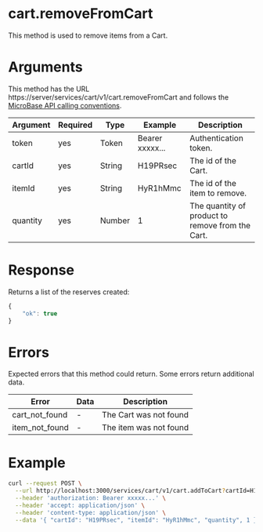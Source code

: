 # cart.removeFromCart

This method is used to remove items from a Cart.

# Arguments

This method has the URL https://server/services/cart/v1/cart.removeFromCart and
follows the [MicroBase API calling conventions](../calling-conventions.html).

Argument | Required | Type | Example | Description
---------|----------|------|---------|------------
token    | yes | Token  | Bearer xxxxx... | Authentication token.
cartId   | yes | String | H19PRsec        | The id of the Cart.
itemId   | yes | String | HyR1hMmc        | The id of the item to remove.
quantity | yes | Number | 1               | The quantity of product to remove from the Cart.

# Response

Returns a list of the reserves created:

```javascript
{
    "ok": true
}
```

# Errors

Expected errors that this method could return. Some errors return additional data.

Error | Data | Description
------|------|------------
cart_not_found | - | The Cart was not found
item_not_found | - | The item was not found

# Example

```bash
curl --request POST \
  --url http://localhost:3000/services/cart/v1/cart.addToCart?cartId=H19PRsec \
  --header 'authorization: Bearer xxxxx...' \
  --header 'accept: application/json' \
  --header 'content-type: application/json' \
  --data '{ "cartId": "H19PRsec", "itemId": "HyR1hMmc", "quantity", 1 }'
```